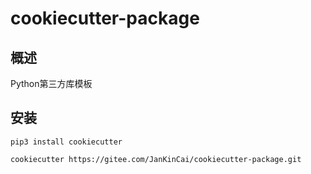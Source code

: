 # cookiecutter-package

## 概述

Python第三方库模板

## 安装

```
pip3 install cookiecutter

cookiecutter https://gitee.com/JanKinCai/cookiecutter-package.git
```
